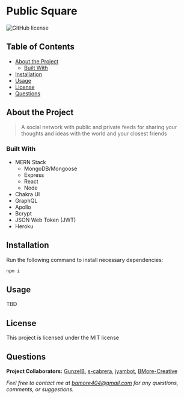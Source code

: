 # Public Square
  ![GitHub license](https://img.shields.io/badge/license-MIT-blue.svg) 


## Table of Contents

- [About the Project](#about-the-project)
  - [Built With](#built-with) 
- [Installation](#installation)
- [Usage](#usage)
- [License](#license)
- [Questions](#questions)

## About the Project

>A social network with public and private feeds for sharing your thoughts and ideas with the world and your closest friends

### Built With
- MERN Stack 
  - MongoDB/Mongoose 
  - Express 
  - React 
  - Node
- Chakra UI  
- GraphQL 
- Apollo 
- Bcrypt 
- JSON Web Token (JWT)
- Heroku 

## Installation

Run the following command to install necessary dependencies:

```javascript
npm i
```

## Usage

TBD

## License

This project is licensed under the MIT license


## Questions

**Project Collaborators:** [GunzelB](https://github.com/Gunzelb), [s-cabrera](https://github.com/s-cabrera), [jyambot](https://github.com/jyambot), [BMore-Creative](https://github.com/BMore-Creative)

*Feel free to contact me at bamore404@gmail.com for any questions, comments, or suggestions.*
